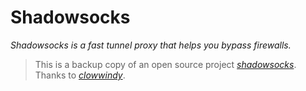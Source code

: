 # Shadowsocks
_Shadowsocks is a fast tunnel proxy that helps you bypass firewalls._

> This is a backup copy of an open source project _[shadowsocks](https://github.com/shadowsocks/shadowsocks)_.   
> Thanks to _[clowwindy](https://github.com/clowwindy)_.